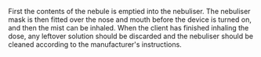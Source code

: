 First the contents of the nebule is emptied into the nebuliser. The nebuliser mask is then fitted over the nose and mouth before the device is turned on, and then the mist can be inhaled. When the client has finished inhaling the dose, any leftover solution should be discarded and the nebuliser should be cleaned according to the manufacturer's instructions.
